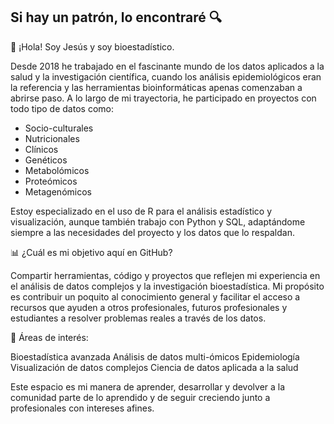 ## Si hay un patrón, lo encontraré 🔍 

👋 ¡Hola! Soy Jesús y soy bioestadístico.

Desde 2018 he trabajado en el fascinante mundo de los datos aplicados a la salud y la investigación científica, cuando los análisis epidemiológicos eran la referencia y las herramientas bioinformáticas apenas comenzaban a abrirse paso. A lo largo de mi trayectoria, he participado en proyectos con todo tipo de datos como:

* Socio-culturales
* Nutricionales
* Clínicos
* Genéticos
* Metabolómicos
* Proteómicos 
* Metagenómicos

Estoy especializado en el uso de R para el análisis estadístico y visualización, aunque también trabajo con Python y SQL, adaptándome siempre a las necesidades del proyecto y los datos que lo respaldan.

📊 ¿Cuál es mi objetivo aquí en GitHub?

Compartir herramientas, código y proyectos que reflejen mi experiencia en el análisis de datos complejos y la investigación bioestadística. Mi propósito es contribuir un poquito al conocimiento general y facilitar el acceso a recursos que ayuden a otros profesionales, futuros profesionales y estudiantes a resolver problemas reales a través de los datos.

🧬 Áreas de interés:

Bioestadística avanzada
Análisis de datos multi-ómicos
Epidemiología
Visualización de datos complejos
Ciencia de datos aplicada a la salud

Este espacio es mi manera de aprender, desarrollar y devolver a la comunidad parte de lo aprendido y de seguir creciendo junto a profesionales con intereses afines.
<!--
**GavilanBiost/GavilanBiost** is a ✨ _special_ ✨ repository because its `README.md` (this file) appears on your GitHub profile.

Here are some ideas to get you started:

- 🔭 I’m currently working on ...
- 🌱 I’m currently learning ...
- 👯 I’m looking to collaborate on ...
- 🤔 I’m looking for help with ...
- 💬 Ask me about ...
- 📫 How to reach me: ...
- 😄 Pronouns: ...
- ⚡ Fun fact: ...
-->
